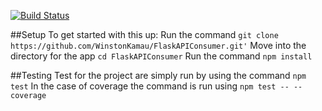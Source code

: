 [![Build Status](https://travis-ci.org/WinstonKamau/FlaskAPIConsumer.svg?branch=development)](https://travis-ci.org/WinstonKamau/FlaskAPIConsumer)


##Setup
To get started with this up:
Run the command `git clone https://github.com/WinstonKamau/FlaskAPIConsumer.git'`
Move into the directory for the app `cd FlaskAPIConsumer`
Run the command `npm install`

##Testing
Test for the project are simply run by using the command `npm test`
In the case of coverage the command is run using `npm test -- --coverage`


